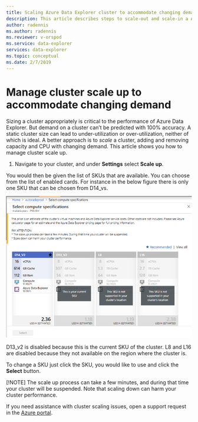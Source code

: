 ```yaml
---
title: Scaling Azure Data Explorer cluster to accommodate changing demand
description: This article describes steps to scale-out and scale-in a Azure Data Explorer cluster based on changing demand.
author: radennis
ms.author: radennis
ms.reviewer: v-orspod
ms.service: data-explorer
services: data-explorer
ms.topic: conceptual
ms.date: 2/7/2019
---
```


# Manage cluster scale up to accommodate changing demand

Sizing a cluster appropriately is critical to the performance of Azure Data Explorer. But demand on a cluster can’t be predicted with 100% accuracy. A static cluster size can lead to under-utilization or over-utilization, neither of which is ideal. A better approach is to *scale* a cluster, adding and removing capacity and CPU with changing demand. This article shows you how to manage cluster scale up.

1. Navigate to your cluster, and under **Settings** select **Scale up**.

You would then be given the list of SKUs that are available. You can choose from the list of enabled cards. For instance in the below figure there is only one SKU that can be chosen from D14_vs.

![Scale up](media/manage-cluster-scale-up/scale-up.png)

D13_v2 is disabled because this is the current SKU of the cluster. L8 and L16 are disabled because they not available on the region where the cluster is.

To change a SKU just click the SKU, you would like to use and click the **Select** button.

[!NOTE] The scale up process can take a few minutes, and during that time your cluster will be suspended. Note that scaling down can harm your cluster performance.

If you need assistance with cluster scaling issues, open a support request in the [Azure portal](https://portal.azure.com/#blade/Microsoft_Azure_Support/HelpAndSupportBlade/overview).